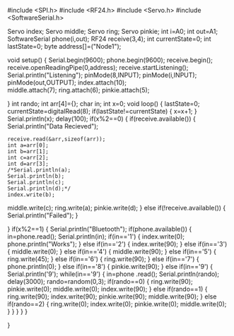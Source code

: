 #include <SPI.h>
#include <RF24.h>
#include <Servo.h>
#include <SoftwareSerial.h>

Servo index;
Servo middle;
Servo ring;
Servo pinkie;
int i=A0;
int out=A1;
SoftwareSerial phone(i,out);
RF24 receive(3,4);
int currentState=0;
int lastState=0;
byte address[]=("Node1");

void setup() {
Serial.begin(9600);
phone.begin(9600);
receive.begin();
receive.openReadingPipe(0,address);
receive.startListening();
Serial.println("Listening");
pinMode(8,INPUT);
pinMode(i,INPUT);
pinMode(out,OUTPUT);
index.attach(10);  
middle.attach(7);
ring.attach(6);
pinkie.attach(5);



}
int rando;
int arr[4]={};
char in;
int x=0;
void loop() {
  lastState=0;
  currentState=digitalRead(8);
  if(lastState!=currentState)
  {
  x=x+1;
  }
  Serial.println(x);
  delay(100);
  if(x%2==0)
  {
    if(receive.available())
    {
    Serial.println("Data Recieved");
    
    receive.read(&arr,sizeof(arr));
    int a=arr[0];
    int b=arr[1];
    int c=arr[2];
    int d=arr[3];
    /*Serial.println(a);
    Serial.println(b);
    Serial.println(c);
    Serial.println(d);*/
    index.write(b);
  middle.write(c);
  ring.write(a);
  pinkie.write(d);
  }
  else if(!receive.available())
  {
    Serial.println("Failed");
  }
  
  }
  if(x%2==1)
  {
    Serial.println("Bluetooth");
    if(phone.available())
  {
   in=phone.read();
   Serial.println(in);
   if(in=='1')
   {
    index.write(0);
    phone.println("Works");
   }
   else if(in=='2')
   {
    index.write(90);
   }
   else if(in=='3')
   {
    middle.write(0);
   }
   else if(in=='4')
   {
    middle.write(90);
   }
   else if(in=='5')
   {
    ring.write(45);
   }
   else if(in=='6')
   {
    ring.write(90);
   }
   else if(in=='7')
   {
    phone.println(0);
   }
   else if(in=='8')
   {
    pinkie.write(90);
   }
   else if(in=='9')
   {
    Serial.println('9');
    while(in=='9')
    {
      in=phone .read();
      Serial.println(rando);
     delay(3000); 
    rando=random(0,3);
    if(rando==0)
    {
      ring.write(90);
      pinkie.write(0);
      middle.write(0);
      index.write(90);
    }
    else if(rando==1)
    {
     ring.write(90);
     index.write(90);
     pinkie.write(90);
     middle.write(90); 
    }
    else if(rando==2)
    {
      ring.write(0);
     index.write(0);
     pinkie.write(0);
     middle.write(0); 
    }
    }
   }
   }
  }

}



